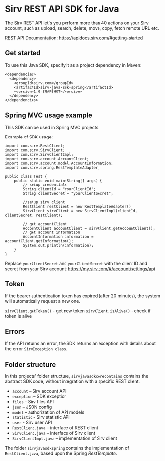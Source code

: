 # Sirv REST API SDK for Java

The Sirv REST API let's you perform more than 40 actions on your Sirv account, such as upload, search, delete, move, copy, fetch remote URL etc.

REST API Documentation: https://apidocs.sirv.com/#getting-started

## Get started

To use this Java SDK, specify it as a project dependency in Maven:
 
```
<dependencies>
  <dependency>
    <groupId>sirv.com</groupId>
    <artifactId>sirv-java-sdk-spring</artifactId>
    <version>1.0-SNAPSHOT</version>
  </dependency>
</dependencies>
```

## Spring MVC usage example

This SDK can be used in Spring MVC projects.

Example of SDK usage:

```
import com.sirv.RestClient;
import com.sirv.SirvClient;
import com.sirv.SirvClientImpl;
import com.sirv.account.AccountClient;
import com.sirv.account.model.AccountInformation;
import com.sirv.spring.RestTemplateAdapter;

public class Test {
    public static void main(String[] args) {
        // setup credentials
        String clientId = "yourClientId";
        String clientSecret = "yourClientSecret";
 
        //setup sirv client
        RestClient restClient = new RestTemplateAdapter();
        SirvClient sirvClient = new SirvClientImpl(clientId, clientSecret, restClient);
 
        // get accountClient
        AccountClient accountClient = sirvClient.getAccountClient();
        // get account information
        AccountInformation information = accountClient.getInformation();
        System.out.println(information);
    }
}
```

Replace `yourClientSecret` and `yourClientSecret` with the client ID and secret from your Sirv account: https://my.sirv.com/#/account/settings/api

## Token

If the bearer authentication token has expired (after 20 minutes), the system will automatically request a new one.

`sirvClient.getToken()` - get new token
`sirvClient.isAlive()` - check if token is alive

## Errors

If the API returns an error, the SDK returns an exception with details about the error `SirvException class`.

## Folder structure

In this projects' folder structure, `sirvjavasdkcorecontains` contains the abstract SDK code, without integration with a specific REST client.

* `account` – Sirv account API
* `exception` – SDK exception
* `files` - Sirv files API
* `json` – JSON config
* `model` – authorization of API models
* `statistic` - Sirv statistic API
* `user` - Sirv user API
* `RestClient.java` – interface of REST client
* `SirvClient.java` – interface of Sirv client
* `SirvClientImpl.java` – implementation of Sirv client

The folder `sirvjavasdkspring` contains the implementation of `RestClient.java`, based upon the Spring _RestTemplate_.

